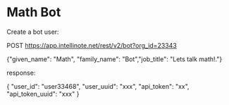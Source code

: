 # Math Bot

Create a bot user:

POST https://app.intellinote.net/rest/v2/bot?org_id=23343

{"given_name": "Math", "family_name": "Bot","job_title": "Lets talk math!."}

response:

{
    "user_id": "user33468",
    "user_uuid": "xxx",
    "api_token": "xx",
    "api_token_uuid": "xxx"
}
